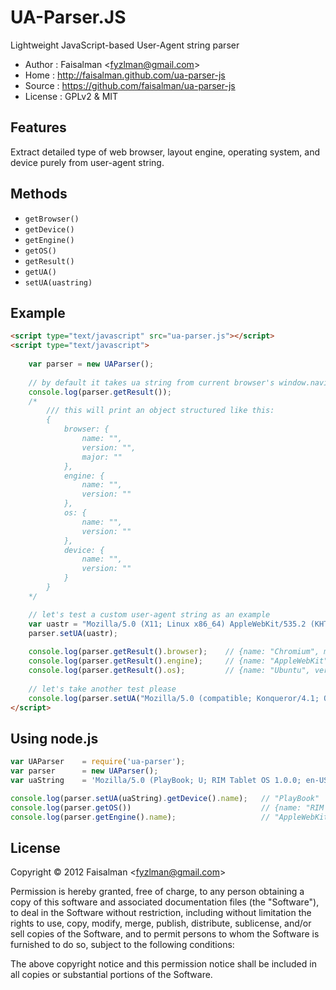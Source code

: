 # UA-Parser.JS

Lightweight JavaScript-based User-Agent string parser

* Author    : Faisalman <<fyzlman@gmail.com>>
* Home      : http://faisalman.github.com/ua-parser-js
* Source    : https://github.com/faisalman/ua-parser-js
* License   : GPLv2 & MIT

## Features

Extract detailed type of web browser, layout engine, operating system, and device purely from user-agent string.

## Methods

* `getBrowser()`
* `getDevice()`
* `getEngine()`
* `getOS()`
* `getResult()`
* `getUA()`
* `setUA(uastring)`

## Example

```html
<script type="text/javascript" src="ua-parser.js"></script>
<script type="text/javascript">
    
	var parser = new UAParser();
	
    // by default it takes ua string from current browser's window.navigator.userAgent
    console.log(parser.getResult());
    /*
        /// this will print an object structured like this:
        {
            browser: {
                name: "",
                version: "",
                major: ""
            },
            engine: {
                name: "",
                version: ""
            },
            os: {
                name: "",
                version: ""
            },
            device: {
                name: "",
                version: ""
            }
        }
    */

    // let's test a custom user-agent string as an example
    var uastr = "Mozilla/5.0 (X11; Linux x86_64) AppleWebKit/535.2 (KHTML, like Gecko) Ubuntu/11.10 Chromium/15.0.874.106 Chrome/15.0.874.106 Safari/535.2";
    parser.setUA(uastr);
    
    console.log(parser.getResult().browser);    // {name: "Chromium", major: "15", version: "15.0.874.106"}
    console.log(parser.getResult().engine);     // {name: "AppleWebKit", version: "535.2"}
    console.log(parser.getResult().os);         // {name: "Ubuntu", version: "11.10"}
    
    // let's take another test please
    console.log(parser.setUA("Mozilla/5.0 (compatible; Konqueror/4.1; OpenBSD) KHTML/4.1.4 (like Gecko)").getOS().name); // "OpenBSD"
</script>
```

## Using node.js

```js
var UAParser    = require('ua-parser');
var parser      = new UAParser();
var uaString    = 'Mozilla/5.0 (PlayBook; U; RIM Tablet OS 1.0.0; en-US) AppleWebKit/534.11 (KHTML, like Gecko) Version/7.1.0.7 Safari/534.11';

console.log(parser.setUA(uaString).getDevice().name);   // "PlayBook"
console.log(parser.getOS())                             // {name: "RIM Tablet OS", version: "1.0.0"}
console.log(parser.getEngine().name);                   // "AppleWebKit"
```

## License

Copyright © 2012 Faisalman <<fyzlman@gmail.com>>

Permission is hereby granted, free of charge, to any person obtaining a copy of 
this software and associated documentation files (the "Software"), to deal in 
the Software without restriction, including without limitation the rights to use, 
copy, modify, merge, publish, distribute, sublicense, and/or sell copies of the 
Software, and to permit persons to whom the Software is furnished to do so, 
subject to the following conditions:

The above copyright notice and this permission notice shall be included in all 
copies or substantial portions of the Software.
